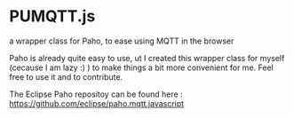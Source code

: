 # PUMQTT.js
a wrapper class for Paho, to ease using MQTT in the browser


Paho is already quite easy to use,  ut I created this wrapper class for myself (cecause I am lazy :) ) to make things a bit more convenient for me.
Feel free to use it and to contribute.

The Eclipse Paho repositoy can be found here : https://github.com/eclipse/paho.mqtt.javascript